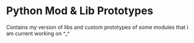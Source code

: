 # Python Mod & Lib Prototypes

Contains my version of libs and custom prototypes of some modules that i am current working on ^_^ 
